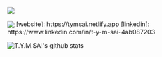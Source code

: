 ![](https://komarev.com/ghpvc/?username=tymsai&color=blueviolet&style=plastic&label=VIEWS)
<a href="https://github.com/tymsai/github-readme-stats">
  <!-- Change the `github-readme-stats.anuraghazra1.vercel.app` to `github-readme-stats.vercel.app`  -->
  <img align="center" src="https://github-readme-stats.vercel.app/api/top-langs/?username=tymsai&border_radius=30&layout=compact&theme=material-palenight" />
</a>
[website]: https://tymsai.netlify.app
[linkedin]: https://www.linkedin.com/in/t-y-m-sai-4ab087203

![T.Y.M.SAI's github stats](https://github-readme-stats.vercel.app/api?username=tymsai&border_radius=30&theme=material-palenight)
